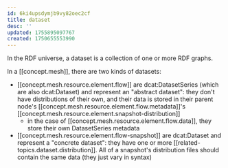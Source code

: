 ```yaml
---
id: 6ki4upsdymjb9vy82oec2cf
title: dataset
desc: ''
updated: 1755895097767
created: 1750655553990
---
```


In the RDF universe, a dataset is a collection of one or more RDF graphs.

In a [[concept.mesh]], there are two kinds of datasets:
  - [[concept.mesh.resource.element.flow]] are dcat:DatasetSeries (which are also dcat:Dataset) and represent an "abstract dataset": they don't have distributions of their own, and their data is stored in their parent node's [[concept.mesh.resource.element.flow.metadata]]'s [[concept.mesh.resource.element.snapshot-distribution]]
    - in the case of [[concept.mesh.resource.element.flow.data]], they store their own DatasetSeries metadata
  - [[concept.mesh.resource.element.flow-snapshot]] are dcat:Dataset and represent a "concrete dataset": they have one or more [[related-topics.dataset.distribution]]. All of a snapshot's distribution files should contain the same data (they just vary in syntax)


